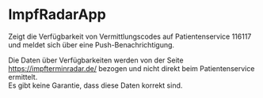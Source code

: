 # ImpfRadarApp

Zeigt die Verfügbarkeit von Vermittlungscodes auf Patientenservice 116117 und meldet sich über eine Push-Benachrichtigung.

Die Daten über Verfügbarkeiten werden von der Seite https://impfterminradar.de/ bezogen und nicht direkt beim Patientenservice ermittelt.  
Es gibt keine Garantie, dass diese Daten korrekt sind.
